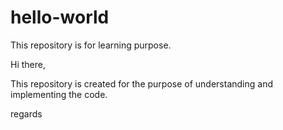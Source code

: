 # hello-world
This repository is for learning purpose.

Hi there,

This repository is created for the purpose of understanding and implementing the code.

regards

